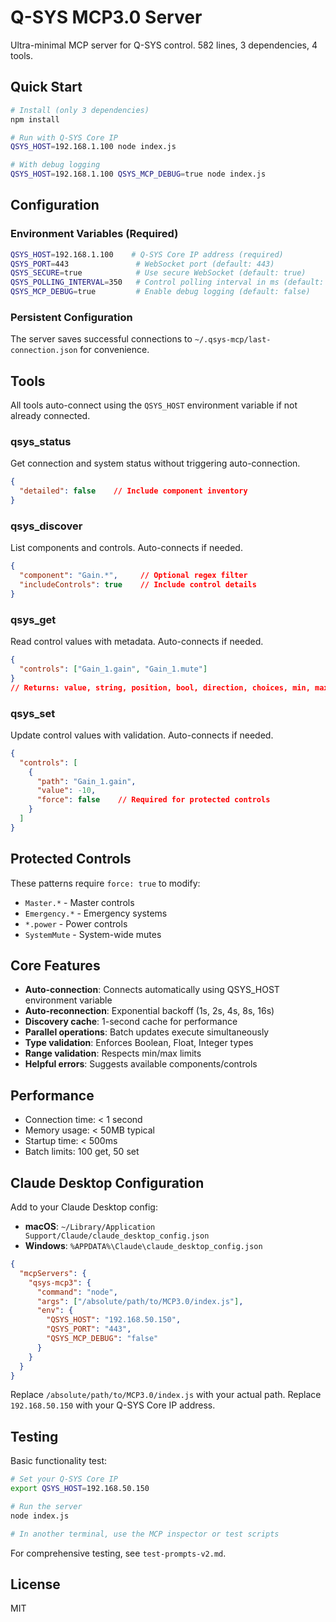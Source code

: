 # Q-SYS MCP3.0 Server

Ultra-minimal MCP server for Q-SYS control. 582 lines, 3 dependencies, 4 tools.

## Quick Start

```bash
# Install (only 3 dependencies)
npm install

# Run with Q-SYS Core IP
QSYS_HOST=192.168.1.100 node index.js

# With debug logging
QSYS_HOST=192.168.1.100 QSYS_MCP_DEBUG=true node index.js
```

## Configuration

### Environment Variables (Required)
```bash
QSYS_HOST=192.168.1.100    # Q-SYS Core IP address (required)
QSYS_PORT=443               # WebSocket port (default: 443)
QSYS_SECURE=true            # Use secure WebSocket (default: true)
QSYS_POLLING_INTERVAL=350   # Control polling interval in ms (default: 350)
QSYS_MCP_DEBUG=true         # Enable debug logging (default: false)
```

### Persistent Configuration
The server saves successful connections to `~/.qsys-mcp/last-connection.json` for convenience.

## Tools

All tools auto-connect using the `QSYS_HOST` environment variable if not already connected.

### qsys_status
Get connection and system status without triggering auto-connection.
```json
{
  "detailed": false    // Include component inventory
}
```

### qsys_discover
List components and controls. Auto-connects if needed.
```json
{
  "component": "Gain.*",     // Optional regex filter
  "includeControls": true    // Include control details
}
```

### qsys_get
Read control values with metadata. Auto-connects if needed.
```json
{
  "controls": ["Gain_1.gain", "Gain_1.mute"]
}
// Returns: value, string, position, bool, direction, choices, min, max
```

### qsys_set
Update control values with validation. Auto-connects if needed.
```json
{
  "controls": [
    {
      "path": "Gain_1.gain",
      "value": -10,
      "force": false    // Required for protected controls
    }
  ]
}
```

## Protected Controls

These patterns require `force: true` to modify:
- `Master.*` - Master controls
- `Emergency.*` - Emergency systems
- `*.power` - Power controls
- `SystemMute` - System-wide mutes

## Core Features

- **Auto-connection**: Connects automatically using QSYS_HOST environment variable
- **Auto-reconnection**: Exponential backoff (1s, 2s, 4s, 8s, 16s)
- **Discovery cache**: 1-second cache for performance
- **Parallel operations**: Batch updates execute simultaneously
- **Type validation**: Enforces Boolean, Float, Integer types
- **Range validation**: Respects min/max limits
- **Helpful errors**: Suggests available components/controls

## Performance

- Connection time: < 1 second
- Memory usage: < 50MB typical
- Startup time: < 500ms
- Batch limits: 100 get, 50 set

## Claude Desktop Configuration

Add to your Claude Desktop config:
- **macOS**: `~/Library/Application Support/Claude/claude_desktop_config.json`
- **Windows**: `%APPDATA%\Claude\claude_desktop_config.json`

```json
{
  "mcpServers": {
    "qsys-mcp3": {
      "command": "node",
      "args": ["/absolute/path/to/MCP3.0/index.js"],
      "env": {
        "QSYS_HOST": "192.168.50.150",
        "QSYS_PORT": "443",
        "QSYS_MCP_DEBUG": "false"
      }
    }
  }
}
```

Replace `/absolute/path/to/MCP3.0/index.js` with your actual path.
Replace `192.168.50.150` with your Q-SYS Core IP address.

## Testing

Basic functionality test:
```bash
# Set your Q-SYS Core IP
export QSYS_HOST=192.168.50.150

# Run the server
node index.js

# In another terminal, use the MCP inspector or test scripts
```

For comprehensive testing, see `test-prompts-v2.md`.

## License

MIT